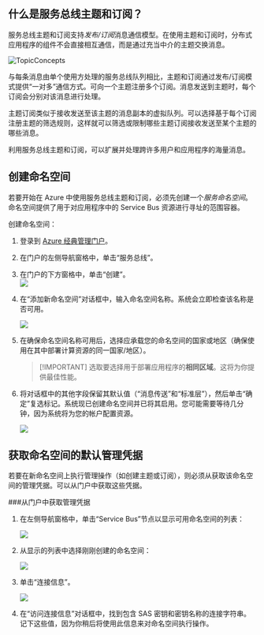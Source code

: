 ## 什么是服务总线主题和订阅？

服务总线主题和订阅支持*发布/订阅*消息通信模型。在使用主题和订阅时，分布式应用程序的组件不会直接相互通信，而是通过充当中介的主题交换消息。

![TopicConcepts](./media/howto-service-bus-topics/sb-topics-01.png)

与每条消息由单个使用方处理的服务总线队列相比，主题和订阅通过发布/订阅模式提供“一对多”通信方式。可向一个主题注册多个订阅。消息发送到主题时，每个订阅会分别对该消息进行处理。

主题订阅类似于接收发送至该主题的消息副本的虚拟队列。可以选择基于每个订阅注册主题的筛选规则，这样就可以筛选或限制哪些主题订阅接收发送至某个主题的哪些消息。

利用服务总线主题和订阅，可以扩展并处理跨许多用户和应用程序的海量消息。

## 创建命名空间

若要开始在 Azure 中使用服务总线主题和订阅，必须先创建一个*服务命名空间*。命名空间提供了用于对应用程序中的 Service Bus 资源进行寻址的范围容器。

创建命名空间：

1.  登录到 [Azure 经典管理门户][]。

2.  在门户的左侧导航窗格中，单击“服务总线”。

3.  在门户的下方窗格中，单击“创建”。   
    ![][0]

4.  在“添加新命名空间”对话框中，输入命名空间名称。系统会立即检查该名称是否可用。

    ![][2]

5.  在确保命名空间名称可用后，选择应承载您的命名空间的国家或地区（确保使用在其中部署计算资源的同一国家/地区）。

	> [!IMPORTANT] 选取要选择用于部署应用程序的**相同区域**。这将为你提供最佳性能。

6. 	将对话框中的其他字段保留其默认值（“消息传送”和“标准层”），然后单击“确定”复选标记。系统现已创建命名空间并已将其启用。您可能需要等待几分钟，因为系统将为您的帐户配置资源。

	![][6]

## 获取命名空间的默认管理凭据

若要在新命名空间上执行管理操作（如创建主题或订阅），则必须从获取该命名空间的管理凭据。可以从门户中获取这些凭据。

###从门户中获取管理凭据

1.  在左侧导航窗格中，单击“Service Bus”节点以显示可用命名空间的列表：

	![][0]

2.  从显示的列表中选择刚刚创建的命名空间：

	![][3]

3.  单击“连接信息”。

	![][4]

4.  在“访问连接信息”对话框中，找到包含 SAS 密钥和密钥名称的连接字符串。记下这些值，因为你稍后将使用此信息来对命名空间执行操作。

  [Azure 经典管理门户]: http://manage.windowsazure.cn
  [0]: ./media/howto-service-bus-topics/sb-queues-13.png
  [2]: ./media/howto-service-bus-topics/sb-queues-04.png
  [3]: ./media/howto-service-bus-topics/sb-queues-09.png
  [4]: ./media/howto-service-bus-topics/sb-queues-06.png
  
  [6]: ./media/howto-service-bus-topics/getting-started-multi-tier-27.png

<!---HONumber=82-->